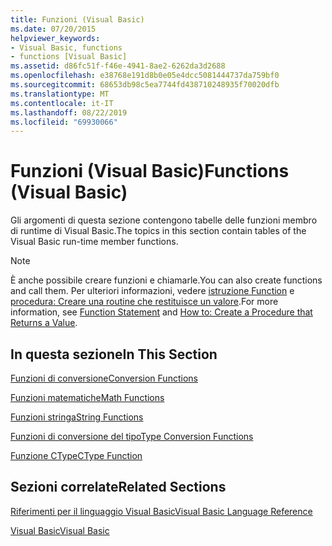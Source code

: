 ```yaml
---
title: Funzioni (Visual Basic)
ms.date: 07/20/2015
helpviewer_keywords:
- Visual Basic, functions
- functions [Visual Basic]
ms.assetid: d86fc51f-f46e-4941-8ae2-6262da3d2688
ms.openlocfilehash: e38768e191d8b0e05e4dcc5081444737da759bf0
ms.sourcegitcommit: 68653db98c5ea7744fd438710248935f70020dfb
ms.translationtype: MT
ms.contentlocale: it-IT
ms.lasthandoff: 08/22/2019
ms.locfileid: "69930066"
---
```

# <a name="functions-visual-basic"></a><span data-ttu-id="eaeec-102">Funzioni (Visual Basic)</span><span class="sxs-lookup"><span data-stu-id="eaeec-102">Functions (Visual Basic)</span></span>
<span data-ttu-id="eaeec-103">Gli argomenti di questa sezione contengono tabelle delle funzioni membro di runtime di Visual Basic.</span><span class="sxs-lookup"><span data-stu-id="eaeec-103">The topics in this section contain tables of the Visual Basic run-time member functions.</span></span>  
  
> [!NOTE]
> <span data-ttu-id="eaeec-104">È anche possibile creare funzioni e chiamarle.</span><span class="sxs-lookup"><span data-stu-id="eaeec-104">You can also create functions and call them.</span></span> <span data-ttu-id="eaeec-105">Per ulteriori informazioni, vedere [istruzione Function](../../../visual-basic/language-reference/statements/function-statement.md) e [procedura: Creare una routine che restituisce un valore](../../../visual-basic/programming-guide/language-features/procedures/how-to-create-a-procedure-that-returns-a-value.md).</span><span class="sxs-lookup"><span data-stu-id="eaeec-105">For more information, see [Function Statement](../../../visual-basic/language-reference/statements/function-statement.md) and [How to: Create a Procedure that Returns a Value](../../../visual-basic/programming-guide/language-features/procedures/how-to-create-a-procedure-that-returns-a-value.md).</span></span>  
  
## <a name="in-this-section"></a><span data-ttu-id="eaeec-106">In questa sezione</span><span class="sxs-lookup"><span data-stu-id="eaeec-106">In This Section</span></span>  
 [<span data-ttu-id="eaeec-107">Funzioni di conversione</span><span class="sxs-lookup"><span data-stu-id="eaeec-107">Conversion Functions</span></span>](../../../visual-basic/language-reference/functions/conversion-functions.md)  
  
 [<span data-ttu-id="eaeec-108">Funzioni matematiche</span><span class="sxs-lookup"><span data-stu-id="eaeec-108">Math Functions</span></span>](../../../visual-basic/language-reference/functions/math-functions.md)  
  
 [<span data-ttu-id="eaeec-109">Funzioni stringa</span><span class="sxs-lookup"><span data-stu-id="eaeec-109">String Functions</span></span>](../../../visual-basic/language-reference/functions/string-functions.md)  
  
 [<span data-ttu-id="eaeec-110">Funzioni di conversione del tipo</span><span class="sxs-lookup"><span data-stu-id="eaeec-110">Type Conversion Functions</span></span>](../../../visual-basic/language-reference/functions/type-conversion-functions.md)  
  
 [<span data-ttu-id="eaeec-111">Funzione CType</span><span class="sxs-lookup"><span data-stu-id="eaeec-111">CType Function</span></span>](../../../visual-basic/language-reference/functions/ctype-function.md)  
  
## <a name="related-sections"></a><span data-ttu-id="eaeec-112">Sezioni correlate</span><span class="sxs-lookup"><span data-stu-id="eaeec-112">Related Sections</span></span>  
 [<span data-ttu-id="eaeec-113">Riferimenti per il linguaggio Visual Basic</span><span class="sxs-lookup"><span data-stu-id="eaeec-113">Visual Basic Language Reference</span></span>](../../../visual-basic/language-reference/index.md)  
  
 [<span data-ttu-id="eaeec-114">Visual Basic</span><span class="sxs-lookup"><span data-stu-id="eaeec-114">Visual Basic</span></span>](../../../visual-basic/index.md)
